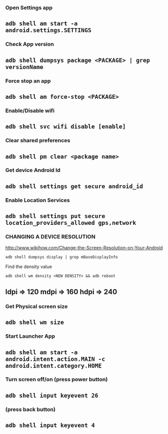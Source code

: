 ### Open Settings app ###
`adb shell am start -a android.settings.SETTINGS`
-----------------------------------------------

### Check App version ###
`adb shell dumpsys package <PACKAGE> | grep versionName`
-----------------------------------------------

### Force stop an app ###
`adb shell am force-stop <PACKAGE>`
-----------------------------------------------

### Enable/Disable wifi ###
`adb shell svc wifi disable [enable]`
-----------------------------------------------

### Clear shared preferences ###
`adb shell pm clear <package name>`
-----------------------------------------------

### Get device Android Id ###
`adb shell settings get secure android_id`
-----------------------------------------------

### Enable Location Services ###
`adb shell settings put secure location_providers_allowed gps,network`
-----------------------------------------------

### CHANGING A DEVICE RESOLUTION ###
http://www.wikihow.com/Change-the-Screen-Resolution-on-Your-Android

`adb shell dumpsys display | grep mBaseDisplayInfo`

Find the density value

`adb shell wm density <NEW DENSITY> && adb reboot`

ldpi => 120
mdpi => 160
hdpi => 240
-----------------------------------------------

### Get Physical screen size ###
`adb shell wm size`
-----------------------------------------------

### Start Launcher App ###
`adb shell am start -a android.intent.action.MAIN -c android.intent.category.HOME`
-----------------------------------------------

### Turn screen off/on (press power button) ###
`adb shell input keyevent 26`
-----------------------------------------------

### (press back button) ###
`adb shell input keyevent 4`
-----------------------------------------------
